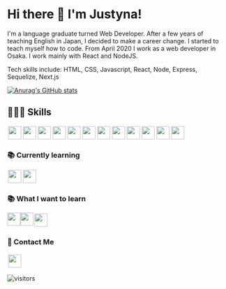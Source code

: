 # Hi there 👋 I'm Justyna!

I'm a language graduate turned Web Developer. After a few years of teaching English in Japan, I decided to make a career change. I started to teach myself how to code. From April 2020 I work as a web developer in Osaka. I work mainly with React and NodeJS.

Tech skills include: HTML, CSS, Javascript, React, Node, Express, Sequelize, Next.js

[![Anurag's GitHub stats](https://github-readme-stats.vercel.app/api?username=j45t7&hide=stars,issues&count_private=true&show_icons=true&theme=graywhite)](https://github.com/anuraghazra/github-readme-stats)

## 👩🏻‍💻 Skills

<p style="display:flex; justify-content: flex-start">
<img style="width: 30px; margin: 2px" src="https://cdn.jsdelivr.net/gh/devicons/devicon/icons/javascript/javascript-original.svg">
<img style="width: 30px; margin: 2px" src="https://cdn.jsdelivr.net/gh/devicons/devicon/icons/html5/html5-original.svg">
<img style="width: 30px; margin: 2px" src="https://cdn.jsdelivr.net/gh/devicons/devicon/icons/css3/css3-plain.svg">
<img style="width: 30px; margin: 2px" src="https://cdn.jsdelivr.net/gh/devicons/devicon/icons/github/github-original.svg">
<img style="width: 30px; margin: 2px" src="https://cdn.jsdelivr.net/gh/devicons/devicon/icons/react/react-original.svg">
<img style="width: 30px; margin: 2px" src="https://cdn.jsdelivr.net/gh/devicons/devicon/icons/nodejs/nodejs-original-wordmark.svg">
<img style="width: 30px; margin: 2px" src="https://cdn.jsdelivr.net/gh/devicons/devicon/icons/sequelize/sequelize-original.svg">
<img style="width: 30px; margin: 2px" src="https://cdn.jsdelivr.net/gh/devicons/devicon/icons/express/express-original-wordmark.svg">
<img style="width: 30px; margin: 2px" src="https://cdn.jsdelivr.net/gh/devicons/devicon/icons/tailwindcss/tailwindcss-plain.svg">
<img style="width: 30px; margin: 2px" src="https://cdn.jsdelivr.net/gh/devicons/devicon/icons/materialui/materialui-original.svg">
<img style="width: 30px; margin: 2px" src="https://cdn.jsdelivr.net/gh/devicons/devicon/icons/figma/figma-original.svg">
<img style="width: 30px; margin: 2px" src="https://cdn.jsdelivr.net/gh/devicons/devicon/icons/nextjs/nextjs-original-wordmark.svg">
</p>

### 📚 Currently learning

<p style="display:flex; justify-content: flex-start">
<img style="width: 30px; margin: 2px" src="https://cdn.jsdelivr.net/gh/devicons/devicon/icons/typescript/typescript-original.svg">
<img style="width: 30px; margin: 2px" src="https://cdn.jsdelivr.net/gh/devicons/devicon/icons/python/python-original.svg">
</p>

### 📚 What I want to learn

<p style="display:flex; justify-content: flex-start">
<img style="width: 30px" src="https://cdn.jsdelivr.net/gh/devicons/devicon/icons/amazonwebservices/amazonwebservices-original.svg">
<img style="width: 30px" src="https://cdn.jsdelivr.net/gh/devicons/devicon/icons/graphql/graphql-plain.svg">
<img style="width: 30px; margin: 2px" src="https://cdn.jsdelivr.net/gh/devicons/devicon/icons/django/django-original.svg">
</p>

### 📧 Contact Me

<p style="display:flex; justify-content: flex-start">
<a href="https://www.linkedin.com/in/marciniak-justyna/"><img style='width: 30px; margin: 2px' src="https://cdn.jsdelivr.net/gh/devicons/devicon/icons/linkedin/linkedin-original.svg"></a>
</p>

![visitors](https://visitor-badge.glitch.me/badge?page_id=j45t7)

